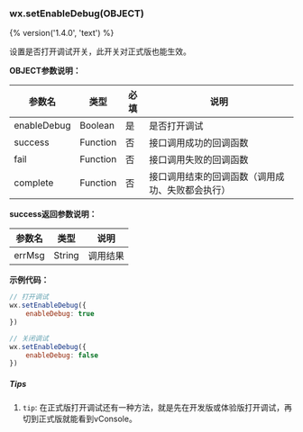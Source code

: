 ### wx.setEnableDebug(OBJECT)
{% version('1.4.0', 'text') %}

设置是否打开调试开关，此开关对正式版也能生效。

**OBJECT参数说明：**

| 参数名      | 类型     | 必填 | 说明                                             |
|-------------|----------|------|--------------------------------------------------|
| enableDebug | Boolean  | 是   | 是否打开调试                                     |
| success     | Function | 否   | 接口调用成功的回调函数                           |
| fail        | Function | 否   | 接口调用失败的回调函数                           |
| complete    | Function | 否   | 接口调用结束的回调函数（调用成功、失败都会执行） |

**success返回参数说明：**

| 参数名 | 类型   | 说明     |
|--------|--------|----------|
| errMsg | String | 调用结果 |

**示例代码：**

```javascript
// 打开调试
wx.setEnableDebug({
    enableDebug: true
})

// 关闭调试
wx.setEnableDebug({
    enableDebug: false
})
```

##### Tips
1. `tip`: 在正式版打开调试还有一种方法，就是先在开发版或体验版打开调试，再切到正式版就能看到vConsole。

